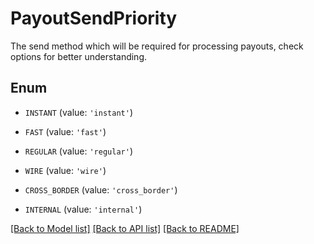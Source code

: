 # PayoutSendPriority

The send method which will be required for processing payouts, check options for better understanding.

## Enum

* `INSTANT` (value: `'instant'`)

* `FAST` (value: `'fast'`)

* `REGULAR` (value: `'regular'`)

* `WIRE` (value: `'wire'`)

* `CROSS_BORDER` (value: `'cross_border'`)

* `INTERNAL` (value: `'internal'`)

[[Back to Model list]](../README.md#documentation-for-models) [[Back to API list]](../README.md#documentation-for-api-endpoints) [[Back to README]](../README.md)


